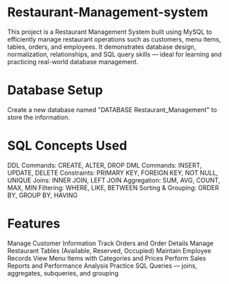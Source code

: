 # Restaurant-Management-system
This project is a Restaurant Management System built using MySQL to efficiently manage restaurant operations such as customers, menu items, tables, orders, and employees. It demonstrates database design, normalization, relationships, and SQL query skills — ideal for learning and practicing real-world database management.

# Database Setup
Create a new database named "DATABASE Restaurant_Management" to store the information.

# SQL Concepts Used

DDL Commands: CREATE, ALTER, DROP
DML Commands: INSERT, UPDATE, DELETE
Constraints: PRIMARY KEY, FOREIGN KEY, NOT NULL, UNIQUE
Joins: INNER JOIN, LEFT JOIN
Aggregation: SUM, AVG, COUNT, MAX, MIN
Filtering: WHERE, LIKE, BETWEEN
Sorting & Grouping: ORDER BY, GROUP BY, HAVING

# Features
 Manage Customer Information
 Track Orders and Order Details
 Manage Restaurant Tables (Available, Reserved, Occupied)
 Maintain Employee Records
 View Menu Items with Categories and Prices
 Perform Sales Reports and Performance Analysis
 Practice SQL Queries — joins, aggregates, subqueries, and grouping
